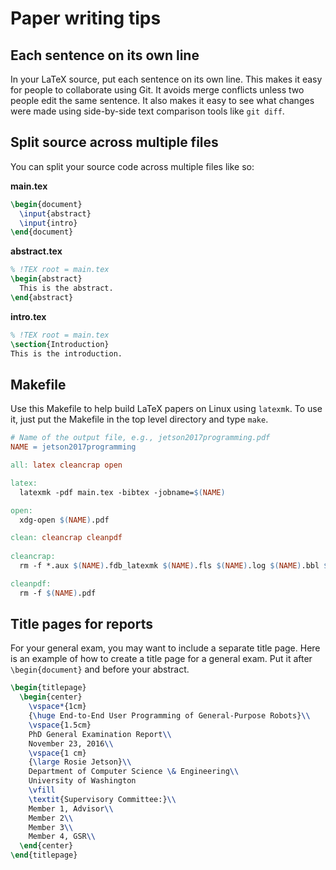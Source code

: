 # Paper writing tips

## Each sentence on its own line
In your LaTeX source, put each sentence on its own line.
This makes it easy for people to collaborate using Git.
It avoids merge conflicts unless two people edit the same sentence.
It also makes it easy to see what changes were made using side-by-side text comparison tools like `git diff`.

## Split source across multiple files
You can split your source code across multiple files like so:

**main.tex**
```tex
\begin{document}
  \input{abstract}
  \input{intro}
\end{document}
```

**abstract.tex**
```tex
% !TEX root = main.tex
\begin{abstract}
  This is the abstract.
\end{abstract}
```

**intro.tex**
```tex
% !TEX root = main.tex
\section{Introduction}
This is the introduction.
```

## Makefile
Use this Makefile to help build LaTeX papers on Linux using `latexmk`.
To use it, just put the Makefile in the top level directory and type `make`.
```Makefile
# Name of the output file, e.g., jetson2017programming.pdf
NAME = jetson2017programming

all: latex cleancrap open

latex:
  latexmk -pdf main.tex -bibtex -jobname=$(NAME)

open:
  xdg-open $(NAME).pdf

clean: cleancrap cleanpdf
  
cleancrap:
  rm -f *.aux $(NAME).fdb_latexmk $(NAME).fls $(NAME).log $(NAME).bbl $(NAME).blg $(NAME).out

cleanpdf:
  rm -f $(NAME).pdf
```

## Title pages for reports
For your general exam, you may want to include a separate title page.
Here is an example of how to create a title page for a general exam.
Put it after `\begin{document}` and before your abstract.
```tex
\begin{titlepage}
  \begin{center}
    \vspace*{1cm}
    {\huge End-to-End User Programming of General-Purpose Robots}\\
    \vspace{1.5cm}
    PhD General Examination Report\\
    November 23, 2016\\
    \vspace{1 cm}
    {\large Rosie Jetson}\\
    Department of Computer Science \& Engineering\\
    University of Washington
    \vfill
    \textit{Supervisory Committee:}\\
    Member 1, Advisor\\
    Member 2\\
    Member 3\\
    Member 4, GSR\\
  \end{center}
\end{titlepage}
```
